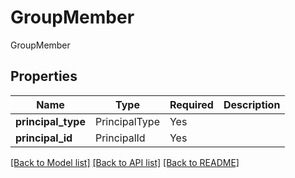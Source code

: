 # GroupMember

GroupMember

## Properties
| Name | Type | Required | Description |
| ------------ | ------------- | ------------- | ------------- |
**principal_type** | PrincipalType | Yes |  |
**principal_id** | PrincipalId | Yes |  |


[[Back to Model list]](../../../README.md#models-v2-link) [[Back to API list]](../../README.md#documentation-for-api-endpoints) [[Back to README]](../../README.md)
